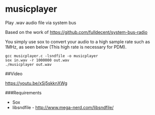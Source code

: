 # musicplayer

Play .wav audio file via system bus 

Based on the work of https://github.com/fulldecent/system-bus-radio

You simply use sox to convert your audio to a high sample rate such as 1MHz, as seen below (This
high rate is necessary for PDM).

```
gcc musicplayer.c -lsndfile -o musicplayer
sox in.wav -r 1000000 out.wav
./musicplayer out.wav
```
##Video

https://youtu.be/xSj5skknXWg


###Requirements

* Sox
* libsndfile - http://www.mega-nerd.com/libsndfile/
